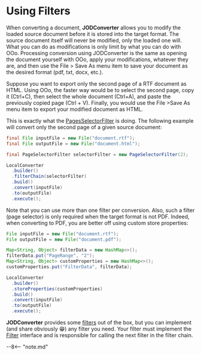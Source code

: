 # Using Filters

When converting a document, **JODConverter** allows you to modify the loaded source document before it is stored into
the target format. The source document itself will never be modified, only the loaded one will. What you can do as
modifications is only limit by what you can do with OOo. Processing conversion using JODConverter is the same as opening
the document yourself with OOo, apply your modifications, whatever they are, and then use the File > Save As menu item
to save your document as the desired format (pdf, txt, docx, etc.).

Suppose you want to export only the second page of a RTF document as HTML. Using OOo, the faster way would be to select
the second page, copy it (Ctrl+C), then select the whole document (Ctrl+A), and paste the previously copied page (Ctrl +
V). Finally, you would use the File >Save As menu item to export your modified document as HTML.

This is exactly what
the [PagesSelectorFilter](https://github.com/jodconverter/jodconverter/blob/master/jodconverter-local/src/main/java/org/jodconverter/local/filter/PagesSelectorFilter.java)
is doing. The following example will convert only the second page of a given source document:

```java
final File inputFile = new File("document.rtf");
final File outputFile = new File("document.html");

final PageSelectorFilter selectorFilter = new PageSelectorFilter(2);

LocalConverter
  .builder()
  .filterChain(selectorFilter)
  .build()
  .convert(inputFile)
  .to(outputFile)
  .execute();
```

Note that you can use more than one filter per conversion. Also, such a filter (page selector) is only required when the
target format is not PDF. Indeed, when converting to PDF, you are better off using custom store properties:

```java
File inputFile = new File("document.rtf");
File outputFile = new File("document.pdf");

Map<String, Object> filterData = new HashMap<>();
filterData.put("PageRange", "2");
Map<String, Object> customProperties = new HashMap<>();
customProperties.put("FilterData", filterData);

LocalConverter
  .builder()
  .storeProperties(customProperties)
  .build()
  .convert(inputFile)
  .to(outputFile)
  .execute();
```

**JODConverter** provides
some [filters](https://github.com/jodconverter/jodconverter/tree/master/jodconverter-local/src/main/java/org/jodconverter/local/filter)
out of the box, but you can implement (and share obviously &#128513;) any filter you need. Your filter must implement
the [Filter](https://github.com/jodconverter/jodconverter/blob/master/jodconverter-local/src/main/java/org/jodconverter/local/filter/Filter.java)
interface and is responsible for calling the next filter in the filter chain.

--8<-- "note.md"